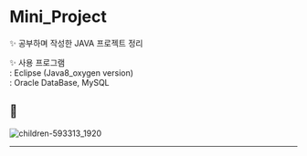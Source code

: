 # Mini_Project

✨ 공부하며 작성한 JAVA 프로젝트 정리

✨ 사용 프로그램 <br>
: Eclipse (Java8_oxygen version) <br>
: Oracle DataBase, MySQL

## 🌱

![children-593313_1920](https://user-images.githubusercontent.com/51469989/111755480-7c07ca00-88dc-11eb-9e09-091ca9c46fed.jpg)

---------------
